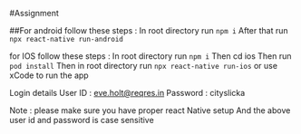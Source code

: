 #Assignment

##For android follow these steps : 
In root directory run ```npm i```
After that run ```npx react-native run-android``` 

for IOS follow these steps : 
In root directory run ```npm i```
Then cd ios 
Then run ```pod install``` 
Then in root directory run ```npx react-native run-ios``` or use xCode to run the app 


Login details 
User ID : eve.holt@reqres.in
Password : cityslicka

Note : please make sure you have proper react Native setup 
And the above user id and password is case sensitive
